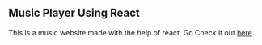 ## Music Player Using React

This is a music website made with the help of react.
Go Check it out [here](https://github.com/adivis/music-player-react).
